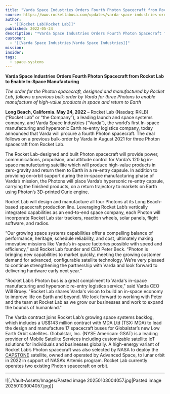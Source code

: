 ```yaml
---
title: "Varda Space Industries Orders Fourth Photon Spacecraft from Rocket Lab to Enable In-Space Manufacturing "
source: https://www.rocketlabusa.com/updates/varda-space-industries-orders-fourth-photon-spacecraft-from-rocket-lab-to-enable-in-space-manufacturing/
author:
  - "[[Rocket Lab|Rocket Lab]]"
published: 2022-05-24
description: "*Varda Space Industries Orders Fourth Photon Spacecraft from Rocket Lab to Enable In-Space Manufacturing*"
customer:
  - "[[Varda Space Industries|Varda Space Industries]]"
mission: 
insider: 
tags:
  - space-systems
---
```

**Varda Space Industries Orders Fourth Photon Spacecraft from Rocket Lab to Enable In-Space Manufacturing**

*The order for the Photon spacecraft, designed and manufactured by Rocket Lab, follows a previous bulk-order by Varda for three Photons to enable manufacture of high-value products in space and return to Earth*

**Long Beach, California. May 24, 2022** – Rocket Lab (Nasdaq: RKLB) (“Rocket Lab” or “the Company”), a leading launch and space systems company, and Varda Space Industries (“Varda”), the world’s first In-space manufacturing and hypersonic Earth re-entry logistics company, today announced that Varda will procure a fourth Photon spacecraft. The deal follows on a previous bulk-order by Varda in August 2021 for three Photon spacecraft from Rocket Lab.

The Rocket Lab-designed and built Photon spacecraft will provide power, communications, propulsion, and attitude control for Varda’s 120 kg in-space manufacturing satellite which will produce high-value products in zero-gravity and return them to Earth in a re-entry capsule. In addition to providing on-orbit support during the in-space manufacturing phase of Varda’s mission, the Photons will place Varda’s hypersonic re-entry capsule, carrying the finished products, on a return trajectory to markets on Earth using Photon’s 3D-printed Curie engine.

Rocket Lab will design and manufacture all four Photons at its Long Beach-based spacecraft production line. Leveraging Rocket Lab’s vertically integrated capabilities as an end-to-end space company, each Photon will incorporate Rocket Lab star trackers, reaction wheels, solar panels, flight software, and radios.

“Our growing space systems capabilities offer a compelling balance of performance, heritage, schedule reliability, and cost, ultimately making innovative missions like Varda’s in-space factories possible with speed and efficiency,” said Rocket Lab founder and CEO Peter Beck. “Photon is bringing new capabilities to market quickly, meeting the growing customer demand for advanced, configurable satellite technology. We’re very pleased to continue strengthening the partnership with Varda and look forward to delivering hardware early next year.”

"Rocket Lab’s Photon bus is a great compliment to Varda's in-space manufacturing and hypersonic re-entry logistics service," said Varda CEO Will Bruey. "Rocket Lab shares Varda's vision to build an in-space economy to improve life on Earth and beyond. We look forward to working with Peter and the team at Rocket Lab as we grow our businesses and work to expand the bounds of humankind."

The Varda contract joins Rocket Lab’s growing space systems backlog, which includes a US$143 million contract with MDA Ltd (TSX: MDA) to lead the design and manufacture 17 spacecraft buses for Globalstar’s new Low Earth Orbit satellites. Globalstar, Inc. (NYSE American: GSAT) is a leading provider of Mobile Satellite Services including customizable satellite IoT solutions for individuals and businesses globally. A high-energy variant of Rocket Lab’s Photon spacecraft was also selected by NASA to deploy the [CAPSTONE](https://www.nasa.gov/directorates/spacetech/small_spacecraft/capstone/) satellite, owned and operated by Advanced Space, to lunar orbit in 2022 in support of NASA’s Artemis program. Rocket Lab currently operates two existing Photon spacecraft on orbit.

---

![[./Vault-Assets/Images/Pasted image 20250103004057.jpg|Pasted image 20250103004057.jpg]]